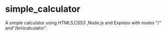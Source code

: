 # simple_calculator
 A simple calculator using HTML5,CSS3 ,Node.js and Express with routes "/" and"/bmicalculator".
